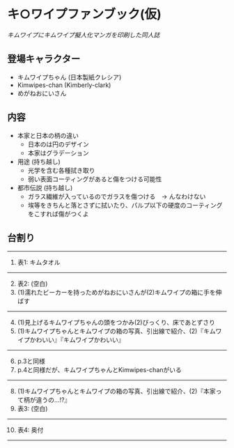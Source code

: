 # キ○ワイプファンブック(仮)

*キムワイプにキムワイプ擬人化マンガを印刷した同人誌*

## 登場キャラクター

* キムワイプちゃん (日本製紙クレシア)
* Kimwipes-chan (Kimberly-clark)
* めがねおにいさん

## 内容

* 本家と日本の柄の違い
  - 日本のは円のデザイン
  - 本家はグラデーション
* 用途 (持ち越し)
  - 光学を含む各種拭き取り
  - 弱い表面コーティングがあると傷をつける可能性
* 都市伝説 (持ち越し)
  - ガラス繊維が入っているのでガラスを傷つける　→ んなわけない
  - 埃等をきちんと落とさずに拭いたり、パルプ以下の硬度のコーティングをこすれば傷がつくよ

## 台割り

----
1. 表1: キムタオル
----
2. 表2: (空白)
3. (1)濡れたビーカーを持っためがねおにいさんが(2)キムワイプの箱に手を伸ばす
----
4. (1)見上げるキムワイプちゃんの頭をつかみ(2)びっくり、床であとずさり
5. (1)キムワイプちゃんとキムワイプの箱の写真、引出線で紹介、(2)『キムワイプかわいい』『キムワイプかわいい』
----
6. p.3と同様
7. p.4と同様だが、キムワイプちゃんとKimwipes-chanがいる
----
8. (1)キムワイプちゃんとキムワイプの箱の写真、引出線で紹介、(2)『本家って柄が違うの…!?』
9. 表3: (空白)
----
10. 表4: 奥付
----